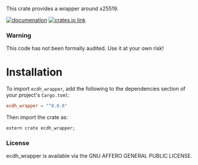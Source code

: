 
This crate provides a wrapper around x25519.

[![documenation](https://docs.rs/ecdh_wrapper/badge.svg)](https://docs.rs/ecdh_wrapper/)
[![crates.io link](https://img.shields.io/crates/v/ecdh_wrapper.svg)](https://crates.io/crates/ecdh_wrapper)

### Warning

This code has not been formally audited. Use it at your own risk!


# Installation

To import `ecdh_wrapper`, add the following to the dependencies section of
your project's `Cargo.toml`:
```toml
ecdh_wrapper = "^0.0.8"
```
Then import the crate as:
```rust,no_run
extern crate ecdh_wrapper;
```


### License

ecdh_wrapper is available via the GNU AFFERO GENERAL PUBLIC LICENSE.
